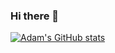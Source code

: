 ### Hi there 👋
[![Adam's GitHub stats](https://github-readme-stats.vercel.app/api?username=piotrowskiadam&show_icons=true&theme=cobalt&hide_border=true)](https://github.com/anuraghazra/github-readme-stats)
<!--
**piotrowskiadam/piotrowskiadam** is a ✨ _special_ ✨ repository because its `README.md` (this file) appears on your GitHub profile.

Here are some ideas to get you started:

- 🔭 I’m currently working on ...
- 🌱 I’m currently learning ...
- 👯 I’m looking to collaborate on ...
- 🤔 I’m looking for help with ...
- 💬 Ask me about ...
- 📫 How to reach me: ...
- 😄 Pronouns: ...
- ⚡ Fun fact: ...
-->
